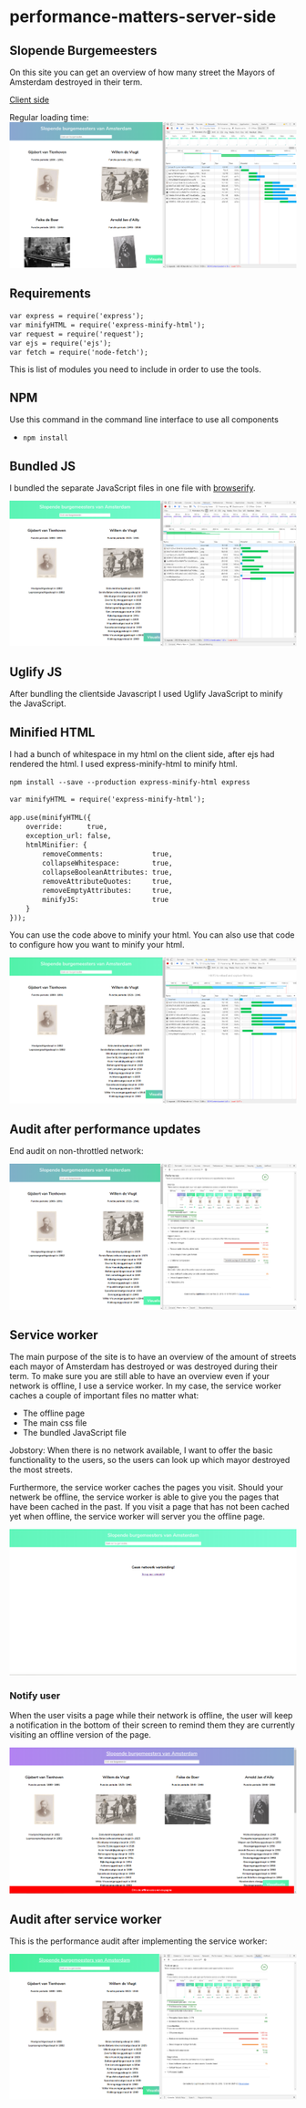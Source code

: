 # performance-matters-server-side

## Slopende Burgemeesters

On this site you can get an overview of how many street the Mayors of Amsterdam destroyed in their term.

[Client side](https://robinfrugte97.github.io/project1-quick-hack-prototype/)


Regular loading time: 
![](https://github.com/RobinFrugte97/performance-matters-server-side/blob/master/screenshots/client-side.png)


## Requirements

```
var express = require('express');
var minifyHTML = require('express-minify-html');
var request = require('request');
var ejs = require('ejs');
var fetch = require('node-fetch');
```
This is list of modules you need to include in order to use the tools.

## NPM

Use this command in the command line interface to use all components

- `npm install`


## Bundled JS

I bundled the separate JavaScript files in one file with [browserify](http://browserify.org/).

![](https://github.com/RobinFrugte97/performance-matters-server-side/blob/master/screenshots/bundledjs.png)

## Uglify JS

After bundling the clientside Javascript I used Uglify JavaScript to minify the JavaScript.


## Minified HTML

I had a bunch of whitespace in my html on the client side, after ejs had rendered the html.
I used express-minify-html to minify html.

`npm install --save --production express-minify-html express`

```
var minifyHTML = require('express-minify-html');
 
app.use(minifyHTML({
    override:      true,
    exception_url: false,
    htmlMinifier: {
        removeComments:            true,
        collapseWhitespace:        true,
        collapseBooleanAttributes: true,
        removeAttributeQuotes:     true,
        removeEmptyAttributes:     true,
        minifyJS:                  true
    }
}));
```

You can use the code above to minify your html. You can also use that code to configure how you want to minify your html.

![](https://github.com/RobinFrugte97/performance-matters-server-side/blob/master/screenshots/somewhitespaceremoved.png)


## Audit after performance updates

End audit on non-throttled network:

![](https://github.com/RobinFrugte97/performance-matters-server-side/blob/master/screenshots/audit.png)


## Service worker

The main purpose of the site is to have an overview of the amount of streets each mayor of Amsterdam has destroyed or was destroyed during their term. To make sure you are still able to have an overview even if your network is offline, I use a service worker.
In my case, the service worker caches a couple of important files no matter what:
- The offline page
- The main css file
- The bundled JavaScript file

Jobstory: When there is no network available, I want to offer the basic functionality to the users, so the users can look up which mayor destroyed the most streets.

Furthermore, the service worker caches the pages you visit. Should your netwerk be offline, the service worker is able to give you the pages that have been cached in the past. If you visit a page that has not been cached yet when offline, the service worker will server you the offline page.

![offlinepage](https://github.com/RobinFrugte97/performance-matters-server-side/blob/master/screenshots/offlinepage.png)

### Notify user

When the user visits a page while their network is offline, the user will keep a notification in the bottom of their screen to remind them they are currently visiting an offline version of the page.

![offlinenotification](https://github.com/RobinFrugte97/performance-matters-server-side/blob/master/screenshots/offlinenotification.png)

## Audit after service worker

This is the performance audit after implementing the service worker:

![newAudit](https://github.com/RobinFrugte97/performance-matters-server-side/blob/master/screenshots/newaudit.png)

